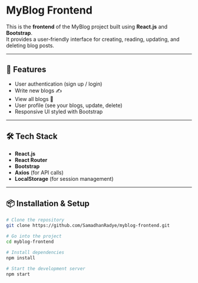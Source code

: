 # MyBlog Frontend

This is the **frontend** of the MyBlog project built using **React.js** and **Bootstrap**.  
It provides a user-friendly interface for creating, reading, updating, and deleting blog posts.

---

## 🚀 Features
- User authentication (sign up / login)
- Write new blogs ✍️
- View all blogs 📖
- User profile (see your blogs, update, delete)
- Responsive UI styled with Bootstrap

---

## 🛠️ Tech Stack
- **React.js**
- **React Router**
- **Bootstrap**
- **Axios** (for API calls)
- **LocalStorage** (for session management)

---

## 📦 Installation & Setup

```bash
# Clone the repository
git clone https://github.com/SamadhanRadye/myblog-frontend.git

# Go into the project
cd myblog-frontend

# Install dependencies
npm install

# Start the development server
npm start
